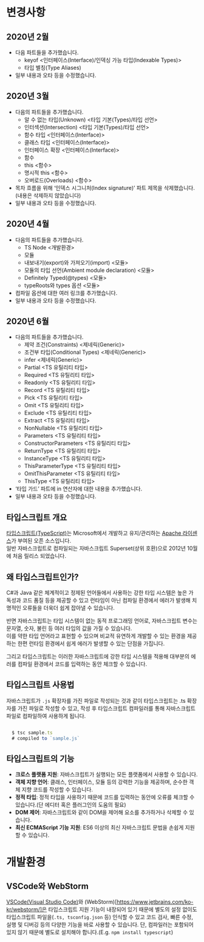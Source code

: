 # 변경사항

## 2020년 2월
 * 다음 파트들을 추가했습니다.
   * keyof <인터페이스(Interface)/인덱싱 가능 타입(Indexable Types)>
   * 타입 별칭(Type Aliases)
 * 일부 내용과 오타 등을 수정했습니다.

## 2020년 3월
 * 다음의 파트들을 추가했습니다.
   * 알 수 없는 타입(Unknown) <타입 기본(Types)/타입 선언>
   * 인터섹션(Intersection) <타입 기본(Types)/타입 선언>
   * 함수 타입 <인터페이스(Interface)>
   * 클래스 타입 <인터페이스(Interface)>
   * 인터페이스 확장 <인터페이스(Interface)>
   * 함수
   * this <함수>
   * 명시적 this <함수>
   * 오버로드(Overloads) <함수> 
 * 목차 흐름을 위해 ‘인덱스 시그니처(Index signature)’ 파트 제목을 삭제했습니다.(내용은 삭제하지 않았습니다)
 * 일부 내용과 오타 등을 수정했습니다.

## 2020년 4월
 * 다음의 파트들을 추가했습니다.
   * TS Node <개발환경>
   * 모듈
   * 내보내기(export)와 가져오기(import) <모듈>
   * 모듈의 타입 선언(Ambient module declaration) <모듈>
   * Definitely Typed(@types) <모듈>
   * typeRoots와 types 옵션 <모듈>
 * 컴파일 옵션에 대한 여러 링크를 추가했습니다.
 * 일부 내용과 오타 등을 수정했습니다.

## 2020년 6월
  * 다음의 파트들을 추가했습니다.
    * 제약 조건(Constraints) <제네릭(Generic)>
     * 조건부 타입(Conditional Types) <제네릭(Generic)>
     * infer <제네릭(Generic)>
     * Partial <TS 유틸리티 타입>
     * Required <TS 유틸리티 타입>
     * Readonly <TS 유틸리티 타입>
     * Record <TS 유틸리티 타입>
     * Pick <TS 유틸리티 타입>
     * Omit <TS 유틸리티 타입>
     * Exclude <TS 유틸리티 타입>
     * Extract <TS 유틸리티 타입>
     * NonNullable <TS 유틸리티 타입>
     * Parameters <TS 유틸리티 타입>
     * ConstructorParameters <TS 유틸리티 타입>
     * ReturnType <TS 유틸리티 타입>
     * InstanceType <TS 유틸리티 타입>
     * ThisParameterType <TS 유틸리티 타입>
     * OmitThisParameter <TS 유틸리티 타입>
     * ThisType <TS 유틸리티 타입>
   * ‘타입 가드’ 파트에 in 연산자에 대한 내용을 추가했습니다.
   * 일부 내용과 오타 등을 수정했습니다.
   
## 타입스크립트 개요

[타입스크립트(TypeScript)](https://www.typescriptlang.org/index.html)는 Microsoft에서 개발하고 유지/관리하는 [Apache 라이센스](https://ko.wikipedia.org/wiki/%EC%95%84%ED%8C%8C%EC%B9%98_%EB%9D%BC%EC%9D%B4%EC%84%A0%EC%8A%A4)가 부여된 오픈 소스입니다. <br />
일반 자바스크립트로 컴파일되는 자바스크립트 Superset(상위 호환)으로 2012년 10월에 처음 릴리스 되었습니다. <br />

## 왜 타입스크립트인가?

C#과 Java 같은 체계적이고 정제된 언어들에서 사용하는 강한 타입 시스템은 높은 가독성과 코드 품질 등을 제공할 수 있고 런타임이 아닌 컴파일 환경에서 에러가 발생해 치명적인 오류들을 더욱더 쉽게 잡아낼 수 있습니다. <br />

반면 자바스크립트는 타입 시스템이 없는 동적 프로그래밍 언어로, 자바스크립트 변수는 문자열, 숫자, 불린 등 여러 타입의 값을 가질 수 있습니다. <br />
이를 약한 타입 언어라고 표현할 수 있으며 비교적 유연하게 개발할 수 있는 환경을 제공하는 한편 런타임 환경에서 쉽게 에러가 발생할 수 있는 단점을 가집니다. <br />

그리고 타입스크립트는 이러한 자바스크립트에 강한 타입 시스템을 적용해 대부분의 에러를 컴파일 환경에서 코드를 입력하는 동안 체크할 수 있습니다. <br />

## 타입스크립트 사용법

자바스크립트가 <code>.js</code> 확장자를 가진 파일로 작성되는 것과 같이 타입스크립트는 .ts 확장자를 가진 파일로 작성할 수 있고, 작성 후 타입스크립트 컴파일러를 통해 자바스크립트 파일로 컴파일하여 사용하게 됩니다.

```typescript

  $ tsc sample.ts
  # compiled to `sample.js`

```

## 타입스크립트의 기능

* **크로스 플랫폼 지원**: 자바스크립트가 실행되는 모든 플랫폼에서 사용할 수 있습니다.
* **객체 지향 언어**: 클래스, 인터페이스, 모듈 등의 강력한 기능을 제공하며, 순수한 객체 지향 코드를 작성할 수 있습니다.
* **정적 타입**: 정적 타입을 사용하기 때문에 코드를 입력하는 동안에 오류를 체크할 수 있습니다.(단 에디터 혹은 플러그인의 도움의 필요)
* **DOM 제어**: 자바스크립트와 같이 DOM을 제어해 요소를 추가하거나 삭제할 수 있습니다.
* **최신 ECMAScript 기능 지원**: ES6 이상의 최신 자바스크립트 문법을 손쉽게 지원할 수 있습니다.

# 개발환경

## VSCode와 WebStorm

[VSCode(Visual Studio Code)](https://code.visualstudio.com/)와 (WebStorm)[https://www.jetbrains.com/ko-kr/webstorm/]은 타입스크립트 지원 기능이 내장되어 있기 때문에 별도의 설정 없이도 타입스크립트 파일을(<code>.ts, tsconfig.json</code> 등) 인식할 수 있고 코드 검사, 빠른 수정, 실행 및 디버깅 등의 다양한 기능을 바로 사용할 수 있습니다.
단, 컴파일러는 포함되어 있지 않기 때문에 별도로 설치해야 합니다.(E.g. <code>npm install typescript</code>)
